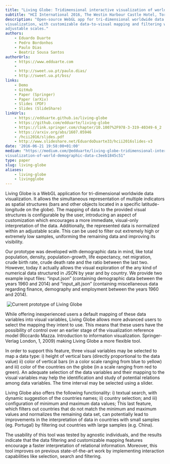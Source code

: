 ```yaml
---
title: "Living Globe: Tridimensional interactive visualization of world demographic data"
subtitle: "HCI International 2016, The Westin Harbour Castle Hotel, Toronto, Canada"
description: "Open-source WebGL app for tri-dimensional worldwide data
visualization, with customizable data-to-visual mapping and filtering with
adjustable scales."
authors:
    - Eduardo Duarte
    - Pedro Bordonhos
    - Paulo Dias
    - Beatriz Sousa Santos
authorUrls:
    - https://www.edduarte.com
    - 
    - http://sweet.ua.pt/paulo.dias/
    - http://sweet.ua.pt/bss/
links:
    - Demo
    - GitHub
    - Paper (Springer)
    - Paper (arXiv)
    - Slides (PDF)
    - Slides (SlideShare)
linkUrls:
    - https://edduarte.github.io/living-globe
    - https://github.com/edduarte/living-globe
    - https://link.springer.com/chapter/10.1007%2F978-3-319-40349-6_2
    - https://arxiv.org/abs/1607.05946
    - /hcii2016/slides.pdf
    - http://www.slideshare.net/EduardoDuarte33/hcii2016slides-v3
date: '2016-06-21 19:58:00+01:00'
medium: "https://medium.com/@edduarte/living-globe-tridimensional-interactive-
visualization-of-world-demographic-data-c3eeb1845c51"
type: paper
slug: living-globe
aliases:
    - living-globe
    - livingglobe
---
```


Living Globe is a WebGL application for tri-dimensional worldwide data
visualization. It allows the simultaneous representation of multiple indicators
as spatial structures (bars and other objects located in a specific latitude-
longitude on the globe). The mapping of data to the provided visual structures
is configurable by the user, introducing an aspect of customization which
encourages a more immediate, visual-only interpretation of the data.
Additionally, the represented data is normalized within an adjustable scale.
This can be used to filter out extremely high or extremely low samples,
uniforming the remaining data and improving its visibility.

Our prototype was developed with demographic data in mind, like total
population, density, population-growth, life expectancy, net migration, crude
birth rate, crude death rate and the ratio between the last two. However, today
it actually allows the visual exploration of the any kind of numerical data
structured in JSON by year and by country. We provide two example input files:
“input.json” (containing demographic data between the years 1960 and 2014) and
“input_alt.json” (containing miscellaneous data regarding finance, demography
and employment between the years 1960 and 2014).

<img class="js-lazy-image"
    src="data:image/png;base64,R0lGODlhAQABAAD/ACwAAAAAAQABAAACADs="
    data-src="/hcii2016/screenshot-compressed.png"
    alt="Current prototype of Living Globe"/>
<noscript>
<img 
    src="/hcii2016/screenshot-compressed.png"
    alt="Current prototype of Living Globe"/>
</noscript>

While offering inexperienced users a default mapping of these data variables
into visual variables, Living Globe allows more advanced users to select the
mapping they intent to use. This means that these users have the possibility of
control over an earlier stage of the visualization reference model (Riccardo
Mazza. Introduction to information visualization. Springer-Verlag London, 1,
2009) making Living Globe a more flexible tool.

In order to support this feature, three visual variables may be selected to map
a data type: i) height of vertical bars (directly proportional to the data
value) ii) color of vertical bars (in a color scale ranging from blue to
yellow) and iii) color of the countries on the globe (in a scale ranging from
red to green). An adequate selection of the data variables and their mapping to
the visual variables may help the identification and study of potential
relations among data variables. The time interval may be selected using a
slider.

Living Globe also offers the following functionality: i) textual search, with
dynamic suggestion of the countries names; ii) country selection; and iii)
configuration of minimum and maximum data values; This last feature, which
filters out countries that do not match the minimum and maximum values and
normalizes the remaining data set, can potentially lead to improvements in the
interpretation of data in countries with small samples (eg. Portugal) by
filtering out countries with large samples (e.g. China).

The usability of this tool was tested by agnostic individuals, and the results
indicate that the data filtering and customizable mapping features encourage a
faster interpretation of relational information. Moreover, this tool improves
on previous state-of-the-art work by implementing interaction capabilities like
selection, search and filtering.
